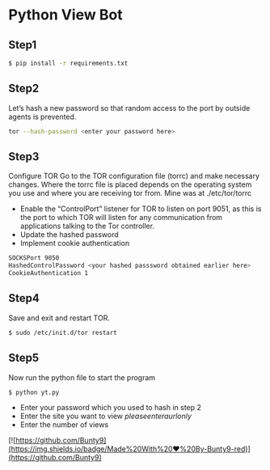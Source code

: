 # Python View Bot

## Step1

```bash
$ pip install -r requirements.txt
```

## Step2

Let’s hash a new password so that random access to the port by outside agents is prevented.

```bash
tor --hash-password <enter your password here>
```

## Step3

Configure TOR
Go to the TOR configuration file (torrc) and make necessary changes.
Where the torrc file is placed depends on the operating system you use and where you are receiving tor from. Mine was at ./etc/tor/torrc

-   Enable the “ControlPort” listener for TOR to listen on port 9051, as this is the port to which TOR will listen for any communication from applications talking to the Tor controller.
-   Update the hashed password
-   Implement cookie authentication

```bash
SOCKSPort 9050
HashedControlPassword <your hashed passsword obtained earlier here>
CookieAuthentication 1
```

## Step4

Save and exit and restart TOR.

```bash
$ sudo /etc/init.d/tor restart
```

## Step5

Now run the python file to start the program

```bash
$ python yt.py
```

-   Enter your password which you used to hash in step 2
-   Enter the site you want to view $please enter a url only$
-   Enter the number of views





[![https://github.com/Bunty9](https://img.shields.io/badge/Made%20With%20❤️%20By-Bunty9-red)](https://github.com/Bunty9)

